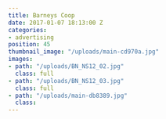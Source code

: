```yaml
---
title: Barneys Coop
date: 2017-01-07 18:13:00 Z
categories:
- advertising
position: 45
thumbnail_image: "/uploads/main-cd970a.jpg"
images:
- path: "/uploads/BN_NS12_02.jpg"
  class: full
- path: "/uploads/BN_NS12_03.jpg"
  class: full
- path: "/uploads/main-db8389.jpg"
  class: 
---
```


